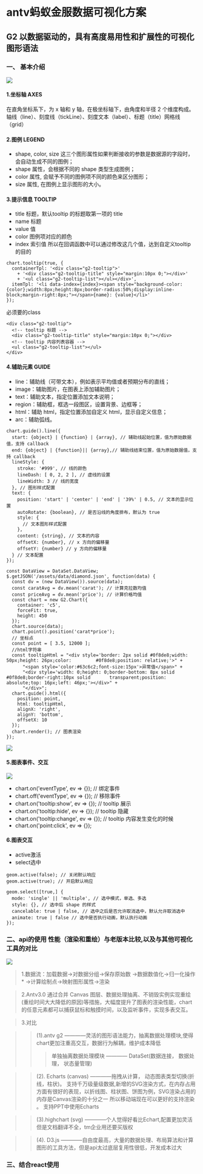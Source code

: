 antv蚂蚁金服数据可视化方案
======================
G2 以数据驱动的，具有高度易用性和扩展性的可视化图形语法
----------------------
### 一、 基本介绍
![](https://github.com/wenyuanzhuo/g2/raw/master/g2.png)
#### 1.坐标轴 AXES
在直角坐标系下，为 x 轴和 y 轴，在极坐标轴下，由角度和半径 2 个维度构成。
轴线（line）、刻度线（tickLine）、刻度文本（label）、标题（title）网格线（grid）
#### 2.图例 LEGEND
- shape, color, size 这三个图形属性如果判断接收的参数是数据源的字段时，会自动生成不同的图例；
- shape 属性，会根据不同的 shape 类型生成图例；
- color 属性, 会赋予不同的图例项不同的颜色来区分图形；
- size 属性, 在图例上显示图形的大小。
#### 3.提示信息 TOOLTIP
- title 标题，默认tooltip 的标题取第一项的 title
- name 标题
- value 值
- color 图例项对应的颜色
- index 索引值 所以在回调函数中可以通过修改这几个值，达到自定义tooltip 的目的
```
chart.tooltip(true, {
  containerTpl: '<div class="g2-tooltip">'
    + '<div class="g2-tooltip-title" style="margin:10px 0;"></div>'
    + '<ul class="g2-tooltip-list"></ul></div>',
  itemTpl: '<li data-index={index}><span style="background-color:{color};width:8px;height:8px;border-radius:50%;display:inline-block;margin-right:8px;"></span>{name}: {value}</li>'
});
```
必须要的class
```
<div class="g2-tooltip">
  <!-- tooltip 标题 -->
  <div class="g2-tooltip-title" style="margin:10px 0;"></div>
  <!-- tooltip 内容列表容器 -->
  <ul class="g2-tooltip-list"></ul>
</div>
```
#### 4.辅助元素 GUIDE
- line：辅助线（可带文本），例如表示平均值或者预期分布的直线；
- image：辅助图片，在图表上添加辅助图片；
- text：辅助文本，指定位置添加文本说明；
- region：辅助框，框选一段图区，设置背景、边框等；
- html：辅助 html，指定位置添加自定义 html，显示自定义信息；
- arc：辅助弧线。
```
chart.guide().line({
  start: {object} | {function} | {array}, // 辅助线起始位置，值为原始数据值，支持 callback
  end: {object} | {function}|| {array},// 辅助线结束位置，值为原始数据值，支持 callback
  lineStyle: {
    stroke: '#999', // 线的颜色
    lineDash: [ 0, 2, 2 ], // 虚线的设置
    lineWidth: 3 // 线的宽度
  }, // 图形样式配置
  text: {
    position: 'start' | 'center' | 'end' | '39%' | 0.5, // 文本的显示位置
    autoRotate: {boolean}, // 是否沿线的角度排布，默认为 true
    style: {
      // 文本图形样式配置
    },
    content: {string}, // 文本的内容
    offsetX: {number}, // x 方向的偏移量
    offsetY: {number} // y 方向的偏移量
  } // 文本配置
});
```
```
const DataView = DataSet.DataView;
$.getJSON('/assets/data/diamond.json', function(data) {
  const dv = (new DataView()).source(data);
  const caratAvg = dv.mean('carat'); // 计算克拉数均值
  const priceAvg = dv.mean('price'); // 计算价格均值
  const chart = new G2.Chart({
    container: 'c5',
    forceFit: true,
    height: 450
  });
  chart.source(data);
  chart.point().position('carat*price');
  // 坐标点
  const point = [ 3.5, 12000 ];
  //html字符串
  const tooltipHtml = "<div style='border: 2px solid #0f8de8;width: 50px;height: 26px;color:         #0f8de8;position: relative;'>" +
      "<span style='color:#63c6c2;font-size:15px'>异常值</span>" +
      "<div style='width: 0;height: 0;border-bottom: 8px solid #0f8de8;border-right:10px solid       transparent;position: absolute;top: 16px;left: 46px;'></div>" +
      "</div>";
  chart.guide().html({
    position: point, 
    html: tooltipHtml, 
    alignX: 'right',
    alignY: 'bottom',
    offsetX: 10
  });
  chart.render(); // 图表渲染
});
```
![](https://github.com/wenyuanzhuo/g2/raw/master/WX20180305-115818@2x.png)
#### 5.图表事件、交互
![](https://github.com/wenyuanzhuo/g2/raw/master/event.png)
- chart.on('eventType', ev => {}); // 绑定事件
- chart.off('eventType', ev => {}); // 移除事件
- chart.on('tooltip:show', ev => {}); // tooltip 展示
- chart.on('tooltip:hide', ev => {}); // tooltip 隐藏
- chart.on('tooltip:change', ev => {}); // tooltip 内容发生变化的时候
- chart.on('point:click', ev => {});
#### 6.图表交互
- active激活
- select选中
```
geom.active(false); // 关闭默认响应
geom.active(true); // 开启默认响应

geom.select([true,] {
  mode: 'single' || 'multiple', // 选中模式，单选、多选
  style: {}, // 选中后 shape 的样式
  cancelable: true | false, // 选中之后是否允许取消选中，默认允许取消选中
  animate: true | false // 选中是否执行动画，默认执行动画
});
```

### 二、api的使用 性能（渲染和重绘）与老版本比较,以及与其他可视化工具的对比
![](https://github.com/wenyuanzhuo/g2/raw/master/data.png)
> 1.数据流：加载数据->对数据分组->保存原始数 ->数据数值化->归一化操作* ->计算绘制点->映射图形属性->渲染

> 2.Antv3.0 通过合并 Canvas 图层、数据处理抽离、不销毁实例实现重绘(重绘时间大大降低的原因)等措施，大幅度提升了图表的渲染性能，chart的任意元素都可以捕获鼠标和触摸时间，以及监听事件，实现多表交互。

> 3.对比

>> (1).antv g2 ————灵活的图形语法能力，抽离数据处理模块,使得chart更加注重高交互，数据行为解耦，维护成本降低
>>> 单独抽离数据处理模块 ———— DataSet(数据连接， 数据处理， 状态量管理)



>> (2). Echarts (canvas) ————拖拽从计算， 动态图表类型切换(折线，柱状)。 支持千万级量级数据,新增的SVG渲染方式，在内存占用方面有很好的表现，以折线图、柱状图、饼图为例，SVG渲染占用的内存是Canvas渲染的十分之一 所以移动端现在可以更好的支持渲染 。 支持PPT中使用Echarts


>> (3).highchart (svg) ————个人觉得好看比Echart,配置更加灵活 但是文档翻译不全，tm企业用还要买版权

>> (4). D3.js ————自由度最高，大量的数据处理、布局算法和计算图形的工具方法，但是api太过底层复用性很低，开发成本过大
### 三、结合react使用 
